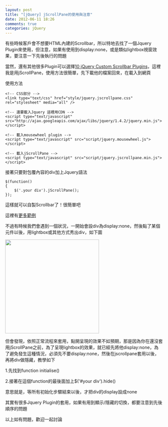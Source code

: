 ```yaml
---
layout: post
title: "[jQuery] jScrollPane的使用與注意"
date: 2012-06-11 18:26
comments: true
categories: jQuery
---
```

有些時候客戶會不想要HTML內建的Scrollbar，所以特地去找了一個Jquery Plugin來使用，但注意，如果有使用到display:none，或是類似lightbox視窗效果，要注意一下先後執行的問題

<!--more-->

當然，還有其他很多Plugin可以選擇<a href="http://www.net-kit.com/jquery-custom-scrollbar-plugins/" target="_blank">10 jQuery Custom Scrollbar Plugins</a>，這裡我是用jScrollPane，使用方法很簡單，先下載他的檔案回來，在載入到網頁

使用方法

	<!-- CSS部分 -->
	<link type="text/css" href="style/jquery.jscrollpane.css" rel="stylesheet" media="all" />

	<!-- 還要載入Jquery 這裡用CDN -->
	<script type="text/javascript" src="http://ajax.googleapis.com/ajax/libs/jquery/1.4.2/jquery.min.js">
	</script>

	<!-- 載入mousewheel plugin -->
	<script type="text/javascript" src="script/jquery.mousewheel.js"></script>

	<!-- 載入jScrollPane -->
	<script type="text/javascript" src="script/jquery.jscrollpane.min.js"></script>
	
接著只要對包覆內容的div加上Jquery語法

	$(function()
	{
		$('.your div').jScrollPane();
	});
	
這樣就可以自製Scrollbar了！很簡單吧

這裡有<a href="http://jscrollpane.kelvinluck.com/#examples" target="_blank">更多範例</a>

不過有時候我們會遇到一個狀況，一開始會設div為display:none，然後點了某個元件以後，用lightbox或其他方式秀出div，如下圖

<img width="300px" src="https://lh4.googleusercontent.com/-NBEVwEqZHlY/T9XCoGfeq1I/AAAAAAAAAQc/sWHyCp2vi6M/w753-h585-k/a.jpg" />

但會發現，依照正常流程來套用，點開呈現的效果不如預期，那是因為你在還沒套用jScrollPane之前，為了呈現lightbox的效果，就已經先將他display:none，為了避免發生這種情況，必須先不要display:none，然後在jscrollpane套用以後，再將div做隱藏，教學如下

1.先找到function initialise()

2.接著在這個function的最後面加上$('#your div').hide()

意思就是，等所有初始化步驟結束以後，才把div的display設成none

其實有很多Jquery Plugin的套用，如果有用到顯示/隱藏的切換，都要注意到先後順序的問題

以上如有問題，歡迎一起討論